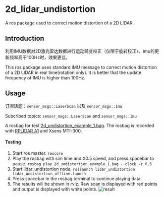 # 2d_lidar_undistortion
A ros package used to correct motion distortion of a 2D LIDAR.

## Introduction
利用IMU数据对2D激光雷达数据进行运动畸变校正（仅限于旋转校正）。imu的更新频率高于100Hz时，效果更佳。

This ros package uses standard IMU message to correct motion distortion of a 2D LIDAR in real time(rotation only). It is better that the update frequency of IMU is higher than 100Hz.

## Usage
订阅话题：`sensor_msgs::LaserScan` 以及 `sensor_msgs::Imu`

Subcribed topics: `sensor_msgs::LaserScan` and `sensor_msgs::Imu`

A rosbag for test [2d_undistortion_example_1.bag](https://drive.google.com/file/d/1aic5VevWkU7q3yLxUEGD6XcEBUR9QVRZ/view?usp=sharing). The rosbag is recorded with [RPLIDAR A1](http://www.slamtec.com/en/Lidar/A1) and Xsens MTI-300.
#### Testing
1. Start ros master.
`roscore`
2. Play the rosbag with sim time and X0.5 speed, and press spacebar to pause. 
`rosbag play 2d_undistortion_example_1.bag --clock -r 0.5` 
3. Start lidar_undistortion node.
`roslaunch lidar_undistortion lidar_undistortion_offline.launch`
4. Press spacebar in the rosbag terminal to continue playing data.
5. The results will be shown in rviz. Raw scan is displayed with red points and output is displayed with white points.
![result](https://github.com/elewu/2d_lidar_undistortion/blob/master/pics/result.png)
